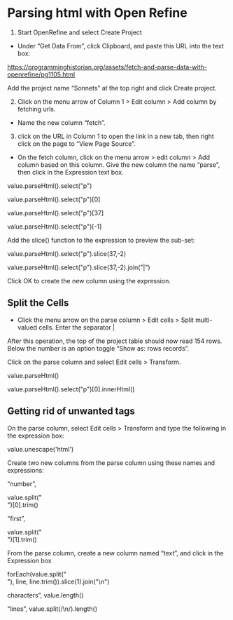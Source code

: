 # Parsing html with Open Refine

1) Start OpenRefine and select Create Project


* Under “Get Data From”, click Clipboard, and paste this URL into the text box:

https://programminghistorian.org/assets/fetch-and-parse-data-with-openrefine/pg1105.html

Add the project name “Sonnets” at the top right and click Create project. 

2) Click on the menu arrow of Column 1 > Edit column > Add column by fetching urls.

* Name the new column “fetch”. 

3) click on the URL in Column 1 to open the link in a new tab, then right click on the page to “View Page Source”.

* On the fetch column, click on the menu arrow > edit column > Add column based on this column. 
Give the new column the name “parse”, then click in the Expression text box.

 value.parseHtml().select("p") 

value.parseHtml().select("p")[0]

value.parseHtml().select("p")[37]

value.parseHtml().select("p")[-1]

Add the slice() function to the expression to preview the sub-set: 

value.parseHtml().select("p").slice(37,-2)

value.parseHtml().select("p").slice(37,-2).join("|")

Click OK to create the new column using the expression.

## Split the Cells

* Click the menu arrow on the parse column > Edit cells > Split multi-valued cells. Enter the separator |

After this operation, the top of the project table should now read 154 rows. 
Below the number is an option toggle “Show as: rows records”.

Click on the parse column and select Edit cells > Transform. 

value.parseHtml()

value.parseHtml().select("p")[0].innerHtml()

## Getting rid of unwanted tags

On the parse column, select Edit cells > Transform and type the following in the expression box:

value.unescape('html')

Create two new columns from the parse column using these names and expressions:

“number”, 

value.split("<br />")[0].trim()

“first”, 

value.split("<br />")[1].trim()


From the parse column, create a new column named “text”, and click in the Expression box

forEach(value.split("<br />"), line, line.trim()).slice(1).join("\n")

characters”, value.length()

“lines”, value.split(/\n/).length()
